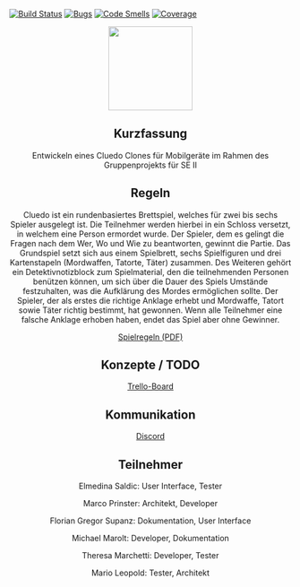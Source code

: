 [![Build Status](https://travis-ci.com/marleo/Cluedo_SEII2020.svg?branch=master)](https://travis-ci.com/marleo/Cluedo_SEII2020)
[![Bugs](https://sonarcloud.io/api/project_badges/measure?project=Cluedo_SEII2020&metric=bugs)](https://sonarcloud.io/dashboard?id=Cluedo_SEII2020)
[![Code Smells](https://sonarcloud.io/api/project_badges/measure?project=Cluedo_SEII2020&metric=code_smells)](https://sonarcloud.io/dashboard?id=Cluedo_SEII2020)
[![Coverage](https://sonarcloud.io/api/project_badges/measure?project=Cluedo_SEII2020&metric=coverage)](https://sonarcloud.io/dashboard?id=Cluedo_SEII2020)

<p align="center"><img src="https://www.kindpng.com/picc/m/370-3705839_cluedo-logo-hd-png-download.png" height="150"></p>
<h2 align="center">Kurzfassung</h2>
<p align="center">Entwickeln eines Cluedo Clones für Mobilgeräte im Rahmen des Gruppenprojekts für SE II

<h2 align="center">Regeln</h2>
<p align="center">Cluedo ist ein rundenbasiertes Brettspiel, welches für zwei bis sechs Spieler ausgelegt ist. 
Die Teilnehmer werden hierbei in ein Schloss versetzt, in welchem eine Person ermordet wurde.
Der Spieler, dem es gelingt die Fragen nach dem Wer, Wo und Wie zu beantworten, gewinnt
die Partie. Das Grundspiel setzt sich aus einem Spielbrett, sechs Spielfiguren und drei
Kartenstapeln (Mordwaffen, Tatorte, Täter) zusammen. Des Weiteren gehört ein
Detektivnotizblock zum Spielmaterial, den die teilnehmenden Personen benützen können, um
sich über die Dauer des Spiels Umstände festzuhalten, was die Aufklärung des Mordes
ermöglichen sollte. Der Spieler, der als erstes die richtige Anklage erhebt und Mordwaffe,
Tatort sowie Täter richtig bestimmt, hat gewonnen. Wenn alle Teilnehmer eine falsche
Anklage erhoben haben, endet das Spiel aber ohne Gewinner.</p>
<p align="center"><a href="http://www.cip.ifi.lmu.de/~bschorers/cluedo/files/cluedo_anleitung.pdf">Spielregeln (PDF)</a>

<h2 align="center">Konzepte / TODO</h2>
<p align="center"><a href="https://trello.com/b/lhu92lui/cluedo">Trello-Board</a></p>

<h2 align="center">Kommunikation</h2>
<p align="center"><a href="https://discord.gg/sCPqrU">Discord</a></p>

<h2 align="center">Teilnehmer</h2>
<p align="center">Elmedina Saldic: User Interface, Tester</p>
<p align="center">Marco Prinster: Architekt, Developer</p>
<p align="center">Florian Gregor Supanz: Dokumentation, User Interface</p>
<p align="center">Michael Marolt: Developer, Dokumentation</p>
<p align="center">Theresa Marchetti: Developer, Tester</p>
<p align="center">Mario Leopold: Tester, Architekt</p>
